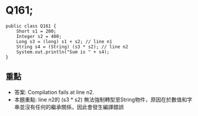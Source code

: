 # Q161;

```
public class Q161 {
    Short s1 = 200;
    Integer s2 = 400;
    Long s3 = (long) s1 + s2; // line n1
    String s4 = (String) (s3 * s2); // line n2
    System.out.println("Sum is " + s4);
}
```

## 重點
 * 答案: Compilation fails at line n2.
 * 本題重點: line n2的 (s3 * s2) 無法強制轉型至String物件，原因在於數值和字串並沒有任何的繼承關係，因此會發生編譯錯誤

